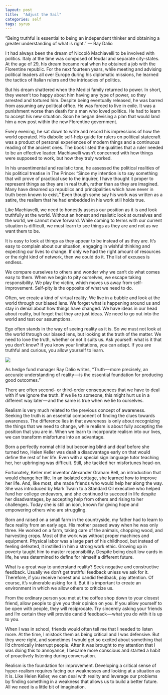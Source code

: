 ```yaml
---
layout: post
title:  "Adjust the Sail"
categories: self
tags: syrus
---
```


“Being truthful is essential to being an independent thinker and obtaining a greater understanding of what is right.”
— Ray Dalio

I t had always been the dream of Niccolò Machiavelli to be involved with politics. Italy at the time was composed of feudal and separate city-states. At the age of 29, his dream became real when he obtained a job with the Florentine republic. For the next fourteen years, while meeting and advising political leaders all over Europe during his diplomatic missions, he learned the tactics of Italian rulers and the intricacies of politics.

But his dream shattered when the Medici family returned to power. In short, they weren’t too happy about him having any type of power, so they arrested and tortured him. Despite being eventually released, he was barred from assuming any political office. He was forced to live in exile. It was a punishment worse than death for a man who loved politics. He had to learn to accept his new situation. Soon he began devising a plan that would land him a new post within the new Florentine government.

Every evening, he sat down to write and record his impressions of how the world operated. His diabolic self-help guide for rulers on political statecraft was a product of personal experiences of modern things and a continuous reading of the ancient ones. The book listed the qualities that a ruler needed to be an effective leader. Machiavelli wasn’t concerned with how things were supposed to work, but how they truly worked.

In his unsentimental and realistic tone, he assessed the political realities of his political treatise in The Prince: “Since my intention is to say something that will prove of practical use to the inquirer, I have thought it proper to represent things as they are in real truth, rather than as they are imagined. Many have dreamed up republics and principalities which have never in truth been known to exist.” Even though some say his work was written as a satire, the realism that he had embedded in his work still holds true.

Like Machiavelli, we need to honestly assess our position as it is and look truthfully at the world. Without an honest and realistic look at ourselves and the world, we cannot move forward. While coming to terms with our current situation is difficult, we must learn to see things as they are and not as we want them to be.

It is easy to look at things as they appear to be instead of as they are. It’s easy to complain about our situation, engaging in wishful thinking and expecting our lives to change. If only we had the right amount of resources or the right kind of network, then we could do it. The list of excuses is endless.

We compare ourselves to others and wonder why we can’t do what comes easy to them. When we begin to pity ourselves, we escape taking responsibility. We play the victim, which moves us away from self-improvement. Self-pity is the opposite of what we need to do.

Often, we create a kind of virtual reality. We live in a bubble and look at the world through our biased lens. We forget what is happening around us and stay in denial about how things have changed. We have ideas in our head about reality, but forget that they are just ideas. We need to go out into the world and test our assumptions.

Ego often stands in the way of seeing reality as it is. So we must not look at the world through our biased lens, but looking at the truth of the matter. We need to love the truth, whether or not it suits us. Ask yourself: what is it that you don’t know? If you know your limitations, you can adapt. If you are truthful and curious, you allow yourself to learn.

<img src="http://note.link.com.de/media/adjust-the-sail.jpg" />

As hedge fund manager Ray Dalio writes, “Truth — more precisely, an accurate understanding of reality — is the essential foundation for producing good outcomes.”

There are often second- or third-order consequences that we have to deal with if we ignore the truth. If we lie to someone, this might hurt us in a different way later — and the same is true when we lie to ourselves.

Realism is very much related to the previous concept of awareness. Seeking the truth is an essential component of finding the clues towards awareness. The difference lies in that awareness is only about recognizing the things that we need to change, while realism is about fully accepting the position that you are in. When we learn to incorporate realism into our lives, we can transform misfortune into an advantage.

Born a perfectly normal child but becoming blind and deaf before she turned two, Helen Keller was dealt a disadvantage early on that would define the rest of her life. Even with a special sign language tutor teaching her, her upbringing was difficult. Still, she tackled her misfortunes head-on.

Fortunately, Keller met inventor Alexander Graham Bell, an introduction that would change her life. In an isolated cottage, she learned how to improve her life. And, like most, she made friends who would help her along the way. She was introduced by Mark Twain to a Standard Oil executive who helped fund her college endeavors, and she continued to succeed in life despite her disadvantages, by accepting help from others and rising to her challenges. Today she is still an icon, known for giving hope and empowering others who are struggling.

Born and raised on a small farm in the countryside, my father had to learn to face reality from an early age. His mother passed away when he was only three. He worked on a farm, taking care of the animals, chopping wood, and harvesting crops. Most of the work was without proper machines and equipment. Physical labor was a large part of his childhood, but instead of feeling defeated, it instilled in him a strong work ethic. Growing up in poverty taught him to master responsibility. Despite being dealt low cards in life, he was determined to define for himself a different future.

What is a great way to understand reality? Seek negative and constructive feedback. Usually we don’t get truthful feedback unless we ask for it. Therefore, if you receive honest and candid feedback, pay attention. Of course, it’s vulnerable asking for it. But it is important to create an environment in which we allow others to criticize us.

From the ordinary person you met at the coffee shop down to your closest friend, allow people to give you their opinion on you. If you allow yourself to be open with people, they will reciprocate. Try sincerely asking your friends and I’m certain they will provide candid feedback — what you do with it is up to you.

When I was in school, friends would often tell me that I needed to listen more. At the time, I mistook them as being critical and I was defensive. But they were right, and sometimes I would get so excited about something that I’d chronically interrupt people. After it was brought to my attention that I was doing this to annoyance, I became more conscious and started a habit of proactively listening during conversation.

Realism is the foundation for improvement. Developing a critical sense of hyper-realism requires facing our weaknesses and looking at a situation as it is. Like Helen Keller, we can deal with reality and leverage our problems by finding something in a weakness that allows us to build a better future. All we need is a little bit of imagination.